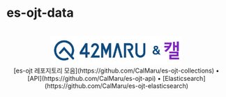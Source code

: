 # es-ojt-data

<div align="center">
<br>
<picture>
  <source media="(prefers-color-scheme: dark)" srcset="images/42maru-cal-white.png" width=300>
  <source media="(prefers-color-scheme: light)" srcset="images/42maru-cal-color.png" width=300>
  <img alt="42MARU and Cal" src="images/42maru-cal-color.png" width=300>
</picture>
<br>
[es-ojt 레포지토리 모음](https://github.com/CalMaru/es-ojt-collections) • [API](https://github.com/CalMaru/es-ojt-api) • [Elasticsearch](https://github.com/CalMaru/es-ojt-elasticsearch)
<br><br>
<div align="left">

